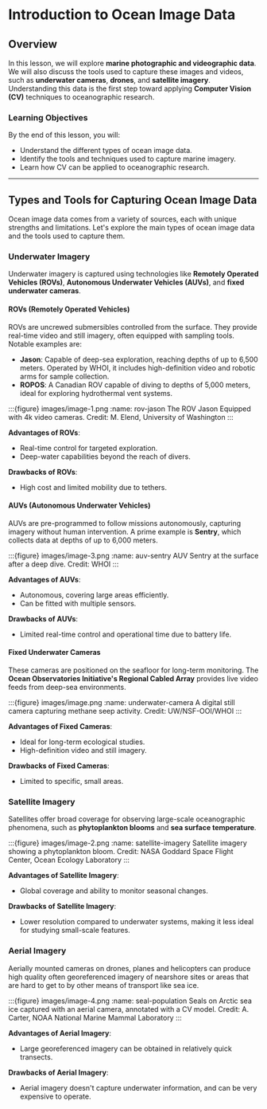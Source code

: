# Introduction to Ocean Image Data

## Overview

In this lesson, we will explore **marine photographic and videographic data**. We will also discuss the tools used to capture these images and videos, such as **underwater cameras**, **drones**, and **satellite imagery**. Understanding this data is the first step toward applying **Computer Vision (CV)** techniques to oceanographic research.

### Learning Objectives

By the end of this lesson, you will:
- Understand the different types of ocean image data.
- Identify the tools and techniques used to capture marine imagery.
- Learn how CV can be applied to oceanographic research.

---

## Types and Tools for Capturing Ocean Image Data

Ocean image data comes from a variety of sources, each with unique strengths and limitations. Let's explore the main types of ocean image data and the tools used to capture them.

### Underwater Imagery

Underwater imagery is captured using technologies like **Remotely Operated Vehicles (ROVs)**, **Autonomous Underwater Vehicles (AUVs)**, and **fixed underwater cameras**.

#### ROVs (Remotely Operated Vehicles)

ROVs are uncrewed submersibles controlled from the surface. They provide real-time video and still imagery, often equipped with sampling tools. Notable examples are:

- **Jason**: Capable of deep-sea exploration, reaching depths of up to 6,500 meters. Operated by WHOI, it includes high-definition video and robotic arms for sample collection.
- **ROPOS**: A Canadian ROV capable of diving to depths of 5,000 meters, ideal for exploring hydrothermal vent systems.

:::{figure} images/image-1.png
:name: rov-jason
The ROV Jason Equipped with 4k video cameras. Credit: M. Elend, University of Washington
:::

**Advantages of ROVs**:
- Real-time control for targeted exploration.
- Deep-water capabilities beyond the reach of divers.

**Drawbacks of ROVs**:
- High cost and limited mobility due to tethers.

#### AUVs (Autonomous Underwater Vehicles)

AUVs are pre-programmed to follow missions autonomously, capturing imagery without human intervention. A prime example is **Sentry**, which collects data at depths of up to 6,000 meters.

:::{figure} images/image-3.png
:name: auv-sentry
AUV Sentry at the surface after a deep dive. Credit: WHOI
:::

**Advantages of AUVs**:
- Autonomous, covering large areas efficiently.
- Can be fitted with multiple sensors.

**Drawbacks of AUVs**:
- Limited real-time control and operational time due to battery life.

#### Fixed Underwater Cameras

These cameras are positioned on the seafloor for long-term monitoring. The **Ocean Observatories Initiative's Regional Cabled Array** provides live video feeds from deep-sea environments.

:::{figure} images/image.png
:name: underwater-camera
A digital still camera capturing methane seep activity. Credit: UW/NSF-OOI/WHOI
:::

**Advantages of Fixed Cameras**:
- Ideal for long-term ecological studies.
- High-definition video and still imagery.

**Drawbacks of Fixed Cameras**:
- Limited to specific, small areas.

### Satellite Imagery

Satellites offer broad coverage for observing large-scale oceanographic phenomena, such as **phytoplankton blooms** and **sea surface temperature**.

:::{figure} images/image-2.png
:name: satellite-imagery
Satellite imagery showing a phytoplankton bloom. Credit: NASA Goddard Space Flight Center, Ocean Ecology Laboratory
:::

**Advantages of Satellite Imagery**:
- Global coverage and ability to monitor seasonal changes.
  
**Drawbacks of Satellite Imagery**:
- Lower resolution compared to underwater systems, making it less ideal for studying small-scale features.

### Aerial Imagery

Aerially mounted cameras on drones, planes and helicopters can produce high quality often georeferenced imagery of nearshore sites or areas that are hard to get to by other means of transport like sea ice.

:::{figure} images/image-4.png
:name: seal-population
Seals on Arctic sea ice captured with an aerial camera, annotated with a CV model. Credit: A. Carter, NOAA National Marine Mammal Laboratory
:::

**Advantages of Aerial Imagery**:
- Large georeferenced imagery can be obtained in relatively quick transects.
  
**Drawbacks of Aerial Imagery**:
- Aerial imagery doesn't capture underwater information, and can be very expensive to operate.
